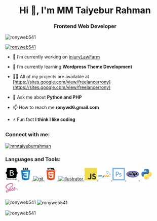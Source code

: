 
<h1 align="center" style="bg-color🍇">Hi 👋, I'm MM Taiyebur Rahman</h1>
<h3 align="center">Frontend Web Developer</h3>

<p align="left"> <img src="https://komarev.com/ghpvc/?username=ronyweb541&label=Profile%20views&color=0e75b6&style=flat" alt="ronyweb541" /> </p>

<p align="left"> <a href="https://github.com/ryo-ma/github-profile-trophy"><img src="https://github-profile-trophy.vercel.app/?username=ronyweb541" alt="ronyweb541" /></a> </p>

- 🔭 I’m currently working on [injuryLawFarm](https://dev-injurylawfarm2099.pantheonsite.io/)

- 🌱 I’m currently learning **Wordpress Theme Development**

- 👨‍💻 All of my projects are available at [https://sites.google.com/view/freelancerrony](https://sites.google.com/view/freelancerrony)

- 💬 Ask me about **Python and PHP**

- 📫 How to reach me **ronywd6.gmail.com**

- ⚡ Fun fact **I think I like coding**

<h3 align="left">Connect with me:</h3>
<p align="left">
<a href="https://linkedin.com/in/mmtaiyeburrahman" target="blank"><img align="center" src="https://raw.githubusercontent.com/rahuldkjain/github-profile-readme-generator/master/src/images/icons/Social/linked-in-alt.svg" alt="mmtaiyeburrahman" height="30" width="40" /></a>
</p>

<h3 align="left">Languages and Tools:</h3>
<p align="left"> <a href="https://getbootstrap.com" target="_blank" rel="noreferrer"> <img src="https://raw.githubusercontent.com/devicons/devicon/master/icons/bootstrap/bootstrap-plain-wordmark.svg" alt="bootstrap" width="40" height="40"/> </a> <a href="https://www.w3schools.com/css/" target="_blank" rel="noreferrer"> <img src="https://raw.githubusercontent.com/devicons/devicon/master/icons/css3/css3-original-wordmark.svg" alt="css3" width="40" height="40"/> </a> <a href="https://git-scm.com/" target="_blank" rel="noreferrer"> <img src="https://www.vectorlogo.zone/logos/git-scm/git-scm-icon.svg" alt="git" width="40" height="40"/> </a> <a href="https://www.w3.org/html/" target="_blank" rel="noreferrer"> <img src="https://raw.githubusercontent.com/devicons/devicon/master/icons/html5/html5-original-wordmark.svg" alt="html5" width="40" height="40"/> </a> <a href="https://www.adobe.com/in/products/illustrator.html" target="_blank" rel="noreferrer"> <img src="https://www.vectorlogo.zone/logos/adobe_illustrator/adobe_illustrator-icon.svg" alt="illustrator" width="40" height="40"/> </a> <a href="https://developer.mozilla.org/en-US/docs/Web/JavaScript" target="_blank" rel="noreferrer"> <img src="https://raw.githubusercontent.com/devicons/devicon/master/icons/javascript/javascript-original.svg" alt="javascript" width="40" height="40"/> </a> <a href="https://www.mysql.com/" target="_blank" rel="noreferrer"> <img src="https://raw.githubusercontent.com/devicons/devicon/master/icons/mysql/mysql-original-wordmark.svg" alt="mysql" width="40" height="40"/> </a> <a href="https://www.photoshop.com/en" target="_blank" rel="noreferrer"> <img src="https://raw.githubusercontent.com/devicons/devicon/master/icons/photoshop/photoshop-line.svg" alt="photoshop" width="40" height="40"/> </a> <a href="https://www.php.net" target="_blank" rel="noreferrer"> <img src="https://raw.githubusercontent.com/devicons/devicon/master/icons/php/php-original.svg" alt="php" width="40" height="40"/> </a> <a href="https://www.python.org" target="_blank" rel="noreferrer"> <img src="https://raw.githubusercontent.com/devicons/devicon/master/icons/python/python-original.svg" alt="python" width="40" height="40"/> </a> <a href="https://sass-lang.com" target="_blank" rel="noreferrer"> <img src="https://raw.githubusercontent.com/devicons/devicon/master/icons/sass/sass-original.svg" alt="sass" width="40" height="40"/> </a> </p>

<p><img align="left" src="https://github-readme-stats.vercel.app/api/top-langs?username=ronyweb541&show_icons=true&locale=en&layout=compact" alt="ronyweb541" /></p>

<p>&nbsp;<img align="center" src="https://github-readme-stats.vercel.app/api?username=ronyweb541&show_icons=true&locale=en" alt="ronyweb541" /></p>

<p><img align="center" src="https://github-readme-streak-stats.herokuapp.com/?user=ronyweb541&" alt="ronyweb541" /></p>



